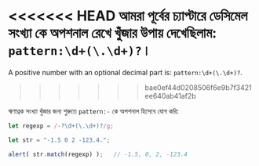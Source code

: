 <<<<<<< HEAD
আমরা পূর্বের চ্যাপ্টারে ডেসিমেল সংখ্যা কে অপশনাল রেখে খুঁজার উপায় দেখেছিলাম: `pattern:\d+(\.\d+)?`।
=======
A positive number with an optional decimal part is: `pattern:\d+(\.\d+)?`.
>>>>>>> bae0ef44d0208506f6e9b7f3421ee640ab41af2b

ঋণাত্নক সংখ্যা খুঁজার জন্য শুরুতে `pattern:-` কে অপশনাল হিসেবে যোগ করি:

```js run
let regexp = /-?\d+(\.\d+)?/g;

let str = "-1.5 0 2 -123.4.";

alert( str.match(regexp) );   // -1.5, 0, 2, -123.4
```
